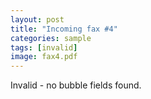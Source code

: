```yaml
---
layout: post
title: "Incoming fax #4"
categories: sample
tags: [invalid]
image: fax4.pdf
---
```


Invalid - no bubble fields found.
